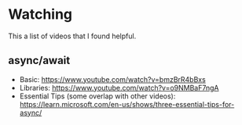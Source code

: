 # Watching

This a list of videos that I found helpful.

## async/await

* Basic: <https://www.youtube.com/watch?v=bmzBrR4bBxs>
* Libraries: <https://www.youtube.com/watch?v=o9NMBaF7ngA>
* Essential Tips (some overlap with other videos): <https://learn.microsoft.com/en-us/shows/three-essential-tips-for-async/>
